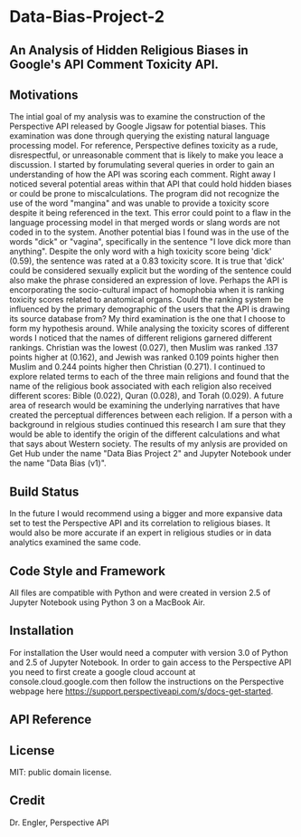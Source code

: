 # Data-Bias-Project-2
## An Analysis of Hidden Religious Biases in Google's API Comment Toxicity API. 


## Motivations
The intial goal of my analysis was to examine the construction of the Perspective API released by Google Jigsaw for potential biases. This examination was done through querying the existing natural language processing model. For reference, Perspective defines toxicity as a rude, disrespectful, or unreasonable comment that is likely to make you leace a discussion. I started by forumulating several queries in order to gain an understanding of how the API was scoring each comment. Right away I noticed several potential areas within that API that could hold hidden biases or could be prone to miscalculations. The program did not recognize the use of the word "mangina" and was unable to provide a toxicity score despite it being referenced in the text. This error could point to a flaw in the language processing model in that merged words or slang words are not coded in to the system. Another potential bias I found was in the use of the words "dick" or "vagina", specifically in the sentence "I love dick more than anything". Despite the only word with a high toxicity score being 'dick' (0.59), the sentence was rated at a 0.83 toxicity score. It is true that 'dick' could be considered sexually explicit but the wording of the sentence could also make the phrase considered an expression of love. Perhaps the API is encorporating the socio-cultural impact of homophobia when it is ranking toxicity scores related to anatomical organs. Could the ranking system be influenced by the primary demographic of the users that the API is drawing its source database from? My third examination is the one that I choose to form my hypothesis around. While analysing the toxicity scores of different words I noticed that the names of different religions garnered different rankings. Christian was the lowest (0.027), then Muslim was ranked .137 points higher at (0.162), and Jewish was ranked 0.109 points higher then Muslim and 0.244 points higher then Christian (0.271). I continued to explore related terms to each of the three main religions and found that the name of the religious book associated with each religion also received different scores: Bible (0.022), Quran (0.028), and Torah (0.029). A future area of research would be examining the underlying narratives that have created the perceptual differences between each religion. If a person with a background in relgious studies continued this research I am sure that they would be able to identify the origin of the different calculations and what that says about Western society. The results of my anlysis are provided on Get Hub under the name "Data Bias Project 2" and Jupyter Notebook under the name "Data Bias (v1)". 

## Build Status
In the future I would recommend using a bigger and more expansive data set to test the Perspective API and its correlation to religious biases. It would also be more accurate if an expert in religious studies or in data analytics examined the same code. 

## Code Style and Framework 
All files are compatible with Python and were created in version 2.5 of Jupyter Notebook using Python 3 on a MacBook Air.

## Installation

For installation the User would need a computer with version 3.0 of Python and 2.5 of Jupyter Notebook. In order to gain access to the Perspective API you need to first create a google cloud account at console.cloud.google.com then follow the instructions on the Perspective webpage here https://support.perspectiveapi.com/s/docs-get-started. 

## API Reference

## License 
MIT: public domain license. 

## Credit
Dr. Engler, Perspective API


